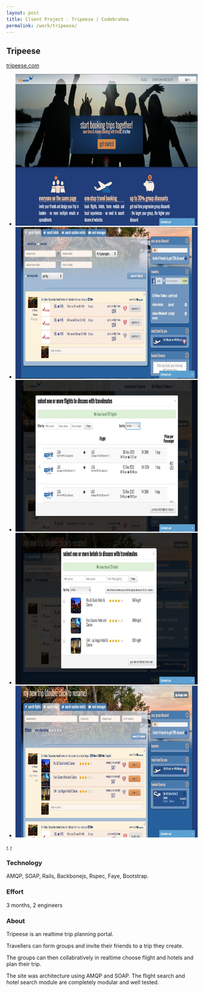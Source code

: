 ```yaml
---
layout: post
title: Client Project - Tripeese | Codebrahma
permalink: /work/tripeese/
---
```


## Tripeese

[tripeese.com](http://tripeese.com)

<div class="jcarousel-wrapper">
  <div class="jcarousel">
    <ul>
      <li><img src="/images/work/tripeese/home.jpg" width="700" height="400" alt=""></li>
      <li><img src="/images/work/tripeese/flight.jpg" width="700" height="400" alt=""></li>
      <li><img src="/images/work/tripeese/flight-schedule.jpg" width="700" height="400" alt=""></li>
      <li><img src="/images/work/tripeese/hotels.jpg" width="700" height="400" alt=""></li>
      <li><img src="/images/work/tripeese/search.jpg" width="700" height="400" alt=""></li>
    </ul>
  </div>

  <a href="#" class="jcarousel-control-prev" data-jcarouselcontrol="true" title="">‹</a>
  <a href="#" class="jcarousel-control-next" data-jcarouselcontrol="true" title="">›</a>
  <p class="jcarousel-pagination"> </p>
</div>


### Technology
AMQP, SOAP, Rails, Backbonejs, Rspec,  Faye, Bootstrap.

### Effort

3 months,  2 engineers

### About

Tripeese is an realtime trip planning portal.

Travellers can form groups and invite their friends to a trip they create.

The groups can then collabratively in realtime choose flight and hotels and plan their trip.

The site was architecture using AMQP and SOAP. The flight search and hotel search module are completely modular and well tested.

